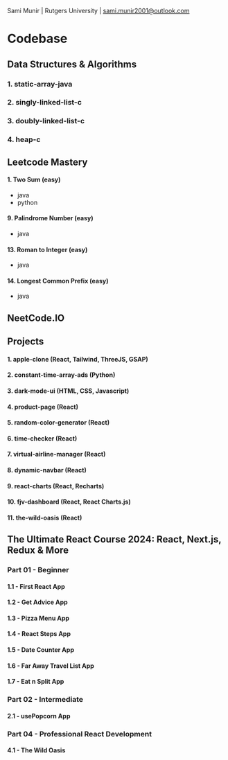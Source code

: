 Sami Munir | Rutgers University | sami.munir2001@outlook.com

# Codebase

## Data Structures & Algorithms

### 1. static-array-java

### 2. singly-linked-list-c

### 3. doubly-linked-list-c

### 4. heap-c

## Leetcode Mastery

#### 1. Two Sum (easy)

- java
- python

#### 9. Palindrome Number (easy)

- java

#### 13. Roman to Integer (easy)

- java

#### 14. Longest Common Prefix (easy)

- java

## NeetCode.IO

## Projects

#### 1. apple-clone (React, Tailwind, ThreeJS, GSAP)

#### 2. constant-time-array-ads (Python)

#### 3. dark-mode-ui (HTML, CSS, Javascript)

#### 4. product-page (React)

#### 5. random-color-generator (React)

#### 6. time-checker (React)

#### 7. virtual-airline-manager (React)

#### 8. dynamic-navbar (React)

#### 9. react-charts (React, Recharts)

#### 10. fjv-dashboard (React, React Charts.js)

#### 11. the-wild-oasis (React)

## The Ultimate React Course 2024: React, Next.js, Redux & More

### Part 01 - Beginner

#### 1.1 - First React App

#### 1.2 - Get Advice App

#### 1.3 - Pizza Menu App

#### 1.4 - React Steps App

#### 1.5 - Date Counter App

#### 1.6 - Far Away Travel List App

#### 1.7 - Eat n Split App

### Part 02 - Intermediate

#### 2.1 - usePopcorn App

### Part 04 - Professional React Development

#### 4.1 - The Wild Oasis
